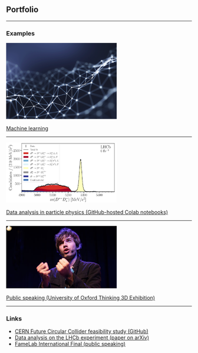 ## Portfolio

---

### Examples


<img src="images/neural_network.png?raw=true" width="300"/>

[Machine learning](/ml)


---
<img src="images/DstDsst_Fit.png?raw=true" width="300"/>

[Data analysis in particle physics (GitHub-hosted Colab notebooks)](https://github.com/donalrinho/Bc2JpsiMuNu)


---
<img src="images/Donal_Hill_FameLab.jpeg?raw=true" width="300"/>

[Public speaking (University of Oxford Thinking 3D Exhibition)](https://podcasts.ox.ac.uk/particles-space)


---

### Links

- [CERN Future Circular Collider feasibility study (GitHub)](https://github.com/HEP-FCC/FCCeePhysicsPerformance/tree/master/case-studies/flavour/Bc2TauNu)
- [Data analysis on the LHCb experiment (paper on arXiv)](https://arxiv.org/abs/2012.09903)
- [FameLab International Final (public speaking)](https://www.youtube.com/watch?v=hCm-Z0I392M)

